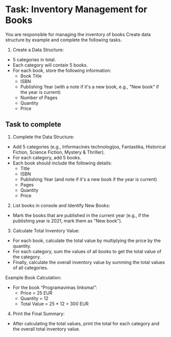 # Task: Inventory Management for Books
You are responsible for managing the inventory of books  Create data structure by example and complete the following tasks.

1. Create a Data Structure:
- 5 categories in total.
- Each category will contain 5 books.
- For each book, store the following information:
    - Book Title
    - ISBN
    - Publishing Year (with a note if it's a new book, e.g., "New book" if the year is current)
    - Number of Pages
    - Quantity
    - Price

## Task to complete
1. Complete the Data Structure:
- Add 5 categories (e.g., Informacinės technologijos, Fantastika, Historical Fiction, Science Fiction, Mystery & Thriller).
- For each category, add 5 books.
- Each book should include the following details:
    - Title
    - ISBN
    - Publishing Year (and note if it's a new book if the year is current)
    - Pages
    - Quantity
    - Price

2. List books in console and Identify New Books:
- Mark the books that are published in the current year (e.g., if the publishing year is 2021, mark them as "New book").

3. Calculate Total Inventory Value:
- For each book, calculate the total value by multiplying the price by the quantity.
- For each category, sum the values of all books to get the total value of the category.
- Finally, calculate the overall inventory value by summing the total values of all categories.

Example Book Calculation:
- For the book “Programavimas linksmai”:
    - Price = 25 EUR
    - Quantity = 12
    - Total Value = 25 * 12 = 300 EUR

4. Print the Final Summary:
- After calculating the total values, print the total for each category and the overall total inventory value.